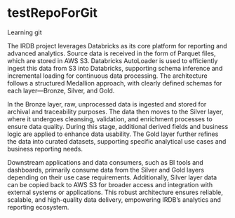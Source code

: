 # testRepoForGit
Learning git

The IRDB project leverages Databricks as its core platform for reporting and advanced analytics. Source data is received in the form of Parquet files, which are stored in AWS S3. Databricks AutoLoader is used to efficiently ingest this data from S3 into Databricks, supporting schema inference and incremental loading for continuous data processing. The architecture follows a structured Medallion approach, with clearly defined schemas for each layer—Bronze, Silver, and Gold.

In the Bronze layer, raw, unprocessed data is ingested and stored for archival and traceability purposes. The data then moves to the Silver layer, where it undergoes cleansing, validation, and enrichment processes to ensure data quality. During this stage, additional derived fields and business logic are applied to enhance data usability. The Gold layer further refines the data into curated datasets, supporting specific analytical use cases and business reporting needs.

Downstream applications and data consumers, such as BI tools and dashboards, primarily consume data from the Silver and Gold layers depending on their use case requirements. Additionally, Silver layer data can be copied back to AWS S3 for broader access and integration with external systems or applications. This robust architecture ensures reliable, scalable, and high-quality data delivery, empowering IRDB’s analytics and reporting ecosystem.
